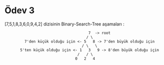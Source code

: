 # Ödev 3

[7,5,1,8,3,6,0,9,4,2] dizisinin Binary-Search-Tree aşamaları :
                                          
                                          7  -> root
                                         / \
             7'den küçük olduğu için <- 5   8 -> 7'den büyük olduğu için
                                       / \   \
           5'ten küçük olduğu için <- 1   3   9 -> 8'den büyük olduğu için
                                     /   / \
                                    0   2   4  
                             
